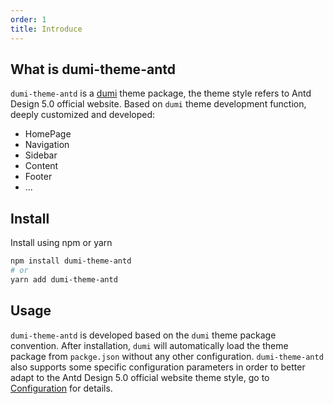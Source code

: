 ```yaml
---
order: 1
title: Introduce
---
```


## What is dumi-theme-antd

`dumi-theme-antd` is a [dumi][dumi-url] theme package, the theme style refers to Antd Design 5.0 official website. Based on `dumi` theme development function, deeply customized and developed:

- HomePage
- Navigation
- Sidebar
- Content
- Footer
- ...

## Install

Install using npm or yarn

```bash
npm install dumi-theme-antd
# or
yarn add dumi-theme-antd
```

## Usage

`dumi-theme-antd` is developed based on the `dumi` theme package convention. After installation, `dumi` will automatically load the theme package from `packge.json` without any other configuration. `dumi-theme-antd` also supports some specific configuration parameters in order to better adapt to the Antd Design 5.0 official website theme style, go to [Configuration](/config/base-en) for details.

[dumi-url]: https://d.umijs.org/
